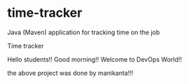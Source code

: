 # time-tracker
Java (Maven) application for tracking time on the job

Time tracker

Hello students!! Good morning!!
Welcome to DevOps World!!

the above project was done by manikanta!!!
